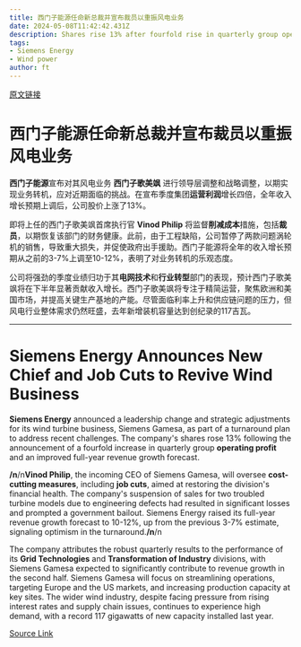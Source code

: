 ```yaml
---
title: 西门子能源任命新总裁并宣布裁员以重振风电业务
date: 2024-05-08T11:42:42.431Z
description: Shares rise 13% after fourfold rise in quarterly group operating profit
tags: 
- Siemens Energy
- Wind power
author: ft
---
```


[原文链接](https://ft.com/content/6091b72a-f25b-440d-9b45-d65146892ba1)

# 西门子能源任命新总裁并宣布裁员以重振风电业务

**西门子能源**宣布对其风电业务 **西门子歌美飒** 进行领导层调整和战略调整，以期实现业务转机，应对近期面临的挑战。在宣布季度集团**运营利润**增长四倍，全年收入增长预期上调后，公司股价上涨了13%。

即将上任的西门子歌美飒首席执行官 **Vinod Philip** 将监督**削减成本**措施，包括**裁员**，以期恢复该部门的财务健康。此前，由于工程缺陷，公司暂停了两款问题涡轮机的销售，导致重大损失，并促使政府出手援助。西门子能源将全年的收入增长预期从之前的3-7%上调至10-12%，表明了对业务转机的乐观态度。

公司将强劲的季度业绩归功于其**电网技术**和**行业转型**部门的表现，预计西门子歌美飒将在下半年显著贡献收入增长。西门子歌美飒将专注于精简运营，聚焦欧洲和美国市场，并提高关键生产基地的产能。尽管面临利率上升和供应链问题的压力，但风电行业整体需求仍然旺盛，去年新增装机容量达到创纪录的117吉瓦。

---

# Siemens Energy Announces New Chief and Job Cuts to Revive Wind Business 

**Siemens Energy** announced a leadership change and strategic adjustments for its wind turbine business, Siemens Gamesa, as part of a turnaround plan to address recent challenges. The company's shares rose 13% following the announcement of a fourfold increase in quarterly group **operating profit** and an improved full-year revenue growth forecast. 

**/n**/n**Vinod Philip**, the incoming CEO of Siemens Gamesa, will oversee **cost-cutting measures**, including **job cuts**, aimed at restoring the division's financial health. The company's suspension of sales for two troubled turbine models due to engineering defects had resulted in significant losses and prompted a government bailout. Siemens Energy raised its full-year revenue growth forecast to 10-12%, up from the previous 3-7% estimate, signaling optimism in the turnaround.**/n**/n

The company attributes the robust quarterly results to the performance of its **Grid Technologies** and **Transformation of Industry** divisions, with Siemens Gamesa expected to significantly contribute to revenue growth in the second half. Siemens Gamesa will focus on streamlining operations, targeting Europe and the US markets, and increasing production capacity at key sites. The wider wind industry, despite facing pressure from rising interest rates and supply chain issues, continues to experience high demand, with a record 117 gigawatts of new capacity installed last year.

[Source Link](https://ft.com/content/6091b72a-f25b-440d-9b45-d65146892ba1)

